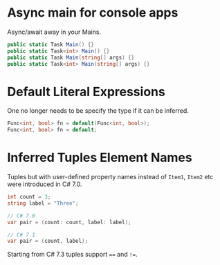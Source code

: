 # Async main for console apps

Async/await away in your Mains.

```csharp
public static Task Main() {}
public static Task<int> Main() {}
public static Task Main(string[] args) {}
public static Task<int> Main(string[] args) {}
```

# Default Literal Expressions

One no longer needs to be specify the type if it can be inferred.

```c#
Func<int, bool> fn = default(Func<int, bool>);
Func<int, bool> fn = default;
```


# Inferred Tuples Element Names

Tuples but with user-defined property names instead of `Item1`, `Item2`
etc were introduced in C# 7.0.  


```c#
int count = 3;
string label = "Three";

// C# 7.0
var pair = (count: count, label: label);

// C# 7.1
var pair = (count, label);
```

Starting from C# 7.3 tuples support `==` and `!=`.
